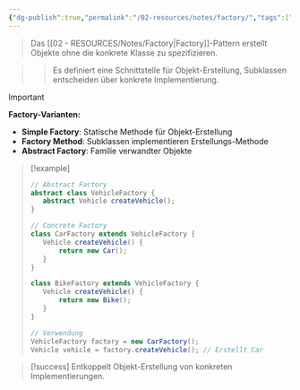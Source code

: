 ```yaml
---
{"dg-publish":true,"permalink":"/02-resources/notes/factory/","tags":["design-patterns/erzeugung","oop/objekterstellung"],"noteIcon":"","updated":"2025-10-29T12:59:05.993+01:00"}
---
```



>Das [[02 - RESOURCES/Notes/Factory\|Factory]]-Pattern erstellt Objekte ohne die konkrete Klasse zu spezifizieren.

>>Es definiert eine Schnittstelle für Objekt-Erstellung, Subklassen entscheiden über konkrete Implementierung.

>[!important] 
>**Factory-Varianten:**
>- **Simple Factory**: Statische Methode für Objekt-Erstellung
>- **Factory Method**: Subklassen implementieren Erstellungs-Methode
>- **Abstract Factory**: Familie verwandter Objekte

>[!example] 
>```java
>// Abstract Factory
>abstract class VehicleFactory {
>    abstract Vehicle createVehicle();
>}
>
>// Concrete Factory
>class CarFactory extends VehicleFactory {
>    Vehicle createVehicle() {
>        return new Car();
>    }
>}
>
>class BikeFactory extends VehicleFactory {
>    Vehicle createVehicle() {
>        return new Bike();
>    }
>}
>
>// Verwendung
>VehicleFactory factory = new CarFactory();
>Vehicle vehicle = factory.createVehicle(); // Erstellt Car
>```

>[!success] 
>Entkoppelt Objekt-Erstellung von konkreten Implementierungen.
